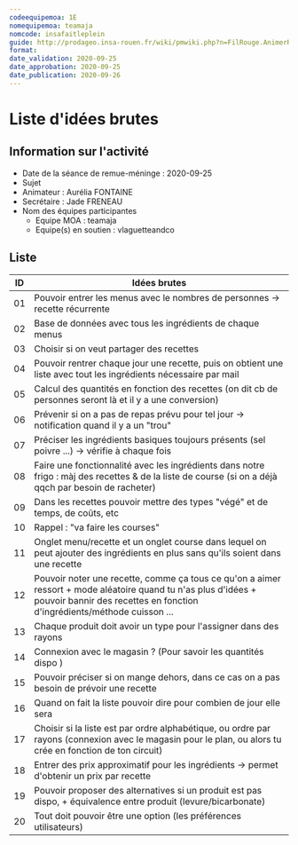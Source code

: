 ```yaml
---
codeequipemoa: 1E
nomequipemoa: teamaja
nomcode: insafaitleplein
guide: http://prodageo.insa-rouen.fr/wiki/pmwiki.php?n=FilRouge.AnimerRemueMeninge
format:
date_validation: 2020-09-25
date_approbation: 2020-09-25
date_publication: 2020-09-26
---
```


# Liste d'idées brutes

## Information sur l'activité
- Date de la séance de remue-méninge : 2020-09-25
- Sujet
- Animateur : Aurélia FONTAINE
- Secrétaire : Jade FRENEAU
- Nom des équipes participantes
  - Equipe MOA : teamaja
  - Equipe(s) en soutien : vlaguetteandco

## Liste

| ID 	| Idées brutes 	|
|----	|--------------	|
| 01 	| Pouvoir entrer les menus avec le nombres de personnes -> recette récurrente	|
| 02 	| Base de données avec tous les ingrédients de chaque menus       	|
| 03 	| Choisir si on veut partager des recettes        	|
| 04 	| Pouvoir rentrer chaque jour une recette, puis on obtient une liste avec tout les ingrédients nécessaire par mail       	|
| 05	| Calcul des quantités en fonction des recettes (on dit cb de personnes seront là et il y a une conversion)        	|
| 06 	| Prévenir si on a pas de repas prévu pour tel jour -> notification quand il y a un "trou"	|
| 07 	| Préciser les ingrédients basiques toujours présents (sel poivre ...) -> vérifie à chaque fois      	|
| 08 	| Faire une fonctionnalité avec les ingrédients dans notre frigo : màj des recettes & de la liste de course (si on a déjà qqch par besoin de racheter)       	|
| 09 	| Dans les recettes pouvoir mettre des types "végé" et de temps, de coûts, etc       	|
| 10	| Rappel : "va faire les courses" |
| 11  | Onglet menu/recette et un onglet course dans lequel on peut ajouter des ingrédients en plus sans qu'ils soient dans une recette |
| 12  | Pouvoir noter une recette, comme ça tous ce qu'on a aimer ressort + mode aléatoire quand tu n'as plus d'idées + pouvoir bannir des recettes en fonction d'ingrédients/méthode cuisson ... |
| 13  | Chaque produit doit avoir un type pour l'assigner dans des rayons |
| 14  | Connexion avec le magasin ? (Pour savoir les quantités dispo ) |
| 15  | Pouvoir préciser si on mange dehors, dans ce cas on a pas besoin de prévoir une recette |
| 16  | Quand on fait la liste pouvoir dire pour combien de jour elle sera |
| 17  | Choisir si la liste est par ordre alphabétique, ou ordre par rayons (connexion avec le magasin pour le plan, ou alors tu crée en fonction de ton circuit) |
| 18  | Entrer des prix approximatif pour les ingrédients -> permet d'obtenir un prix par recette |
| 19  | Pouvoir proposer des alternatives si un produit est pas dispo, + équivalence entre produit (levure/bicarbonate) |
| 20  | Tout doit pouvoir être une option (les préférences utilisateurs) |



